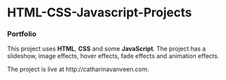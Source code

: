 # HTML-CSS-Javascript-Projects
 
<h3 id="sts">Portfolio</h3>
<p>This project uses <strong>HTML</strong>, <strong>CSS</strong> and some <strong>JavaScript</strong>. The project has a slideshow, image effects, hover effects, fade effects and animation effects.</p>
<p>The project is live at http://catharinavanveen.com.</p>
